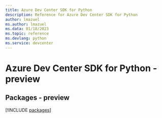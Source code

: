 ```yaml
---
title: Azure Dev Center SDK for Python
description: Reference for Azure Dev Center SDK for Python
author: lmazuel
ms.author: lmazuel
ms.data: 01/18/2023
ms.topic: reference
ms.devlang: python
ms.service: devcenter
---
```

# Azure Dev Center SDK for Python - preview
## Packages - preview
[!INCLUDE [packages](dev-center-index.md)]